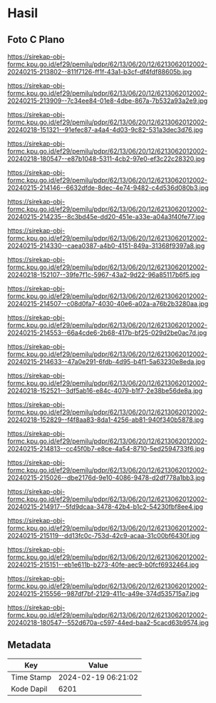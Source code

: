 # Hasil

## Foto C Plano

https://sirekap-obj-formc.kpu.go.id/ef29/pemilu/pdpr/62/13/06/20/12/6213062012002-20240215-213802--811f7126-ff1f-43a1-b3cf-df4fdf88605b.jpg

https://sirekap-obj-formc.kpu.go.id/ef29/pemilu/pdpr/62/13/06/20/12/6213062012002-20240215-213909--7c34ee84-01e8-4dbe-867a-7b532a93a2e9.jpg

https://sirekap-obj-formc.kpu.go.id/ef29/pemilu/pdpr/62/13/06/20/12/6213062012002-20240218-151321--91efec87-a4a4-4d03-9c82-531a3dec3d76.jpg

https://sirekap-obj-formc.kpu.go.id/ef29/pemilu/pdpr/62/13/06/20/12/6213062012002-20240218-180547--e87b1048-5311-4cb2-97e0-ef3c22c28320.jpg

https://sirekap-obj-formc.kpu.go.id/ef29/pemilu/pdpr/62/13/06/20/12/6213062012002-20240215-214146--6632dfde-8dec-4e74-9482-c4d536d080b3.jpg

https://sirekap-obj-formc.kpu.go.id/ef29/pemilu/pdpr/62/13/06/20/12/6213062012002-20240215-214235--8c3bd45e-dd20-451e-a33e-a04a3f40fe77.jpg

https://sirekap-obj-formc.kpu.go.id/ef29/pemilu/pdpr/62/13/06/20/12/6213062012002-20240215-214330--caea0387-a4b0-4151-849a-31368f9397a8.jpg

https://sirekap-obj-formc.kpu.go.id/ef29/pemilu/pdpr/62/13/06/20/12/6213062012002-20240218-152107--39fe7f1c-5967-43a2-9d22-96a85117b6f5.jpg

https://sirekap-obj-formc.kpu.go.id/ef29/pemilu/pdpr/62/13/06/20/12/6213062012002-20240215-214507--c08d0fa7-4030-40e6-a02a-a76b2b3280aa.jpg

https://sirekap-obj-formc.kpu.go.id/ef29/pemilu/pdpr/62/13/06/20/12/6213062012002-20240215-214553--66a4cde6-2b68-417b-bf25-029d2be0ac7d.jpg

https://sirekap-obj-formc.kpu.go.id/ef29/pemilu/pdpr/62/13/06/20/12/6213062012002-20240215-214633--47a0e291-6fdb-4d95-b4f1-5a63230e8eda.jpg

https://sirekap-obj-formc.kpu.go.id/ef29/pemilu/pdpr/62/13/06/20/12/6213062012002-20240218-152521--3df5ab16-e84c-4079-b1f7-2e38be56de8a.jpg

https://sirekap-obj-formc.kpu.go.id/ef29/pemilu/pdpr/62/13/06/20/12/6213062012002-20240218-152829--f4f8aa83-8da1-4256-ab81-940f340b5878.jpg

https://sirekap-obj-formc.kpu.go.id/ef29/pemilu/pdpr/62/13/06/20/12/6213062012002-20240215-214813--cc45f0b7-e8ce-4a54-8710-5ed2594733f6.jpg

https://sirekap-obj-formc.kpu.go.id/ef29/pemilu/pdpr/62/13/06/20/12/6213062012002-20240215-215026--dbe2176d-9e10-4086-9478-d2df778a1bb3.jpg

https://sirekap-obj-formc.kpu.go.id/ef29/pemilu/pdpr/62/13/06/20/12/6213062012002-20240215-214917--5fd9dcaa-3478-42b4-b1c2-54230fbf8ee4.jpg

https://sirekap-obj-formc.kpu.go.id/ef29/pemilu/pdpr/62/13/06/20/12/6213062012002-20240215-215119--dd13fc0c-753d-42c9-acaa-31c00bf6430f.jpg

https://sirekap-obj-formc.kpu.go.id/ef29/pemilu/pdpr/62/13/06/20/12/6213062012002-20240215-215151--eb1e611b-b273-40fe-aec9-b0fcf6932464.jpg

https://sirekap-obj-formc.kpu.go.id/ef29/pemilu/pdpr/62/13/06/20/12/6213062012002-20240215-215556--987df7bf-2129-411c-a49e-374d535715a7.jpg

https://sirekap-obj-formc.kpu.go.id/ef29/pemilu/pdpr/62/13/06/20/12/6213062012002-20240218-180547--552d670a-c597-44ed-baa2-5cacd63b9574.jpg


## Metadata

| Key        | Value               |
| ---------- | ------------------- |
| Time Stamp | 2024-02-19 06:21:02 |
| Kode Dapil | 6201                |



